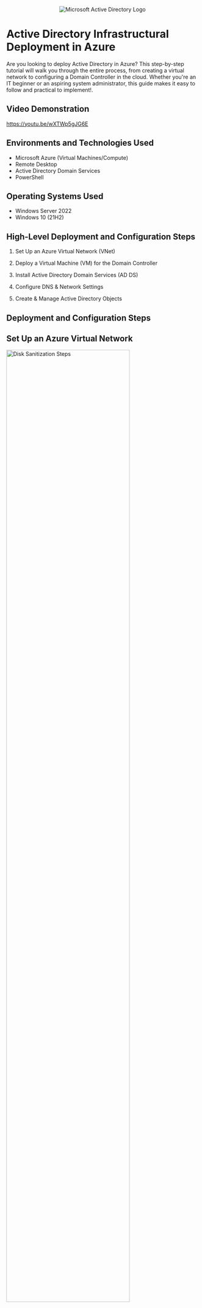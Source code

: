 <p align="center">
<img src="https://i.imgur.com/pU5A58S.png" alt="Microsoft Active Directory Logo"/>
</p>

<h1>Active Directory Infrastructural Deployment in Azure</h1>
Are you looking to deploy Active Directory in Azure? This step-by-step tutorial will walk you through the entire process, from creating a virtual network to configuring a Domain Controller in the cloud. Whether you're an IT beginner or an aspiring system administrator, this guide makes it easy to follow and practical to implement!.<br />


<h2>Video Demonstration</h2>

https://youtu.be/wXTWp5gJG6E

<h2>Environments and Technologies Used</h2>

- Microsoft Azure (Virtual Machines/Compute)
- Remote Desktop
- Active Directory Domain Services
- PowerShell

<h2>Operating Systems Used </h2>

- Windows Server 2022
- Windows 10 (21H2)

<h2>High-Level Deployment and Configuration Steps</h2>

1. Set Up an Azure Virtual Network (VNet)

2. Deploy a Virtual Machine (VM) for the Domain Controller

3. Install Active Directory Domain Services (AD DS)

4. Configure DNS & Network Settings

5. Create & Manage Active Directory Objects


<h2>Deployment and Configuration Steps</h2>

<h2>Set Up an Azure Virtual Network</h2>
<p>
<img src="https://i.imgur.com/DJmEXEB.png" height="80%" width="80%" alt="Disk Sanitization Steps"/>
</p>
<p>
In this step, an Azure Virtual Network (VNet) is created to provide a secure, isolated environment where all the Active Directory components can communicate. The VNet is configured with subnets to organize network traffic, and network settings such as IP address ranges, DNS servers, and security rules are defined to ensure smooth connectivity between resources. This setup acts as the foundation for deploying the Domain Controller (DC) and other necessary components.
</p>
<br />

<h2>Deploy a Virtual Machine</h2>
<p>
<img src="https://i.imgur.com/DJmEXEB.png" height="80%" width="80%" alt="Disk Sanitization Steps"/>
</p>
<p>
In this step, a Virtual Machine (VM) is deployed in Azure to act as the Domain Controller (DC) for Active Directory. The VM is configured with the necessary CPU, RAM, and storage to handle directory services. A static IP address is assigned to ensure stability, and RDP (Remote Desktop Protocol) access is enabled for management. This VM will later be used to install and configure Active Directory Domain Services (AD DS) to manage users, groups, and resources.
</p>
<br />

<h2>Install Active Directory Domain Services</h2>
<p>
<img src="https://i.imgur.com/DJmEXEB.png" height="80%" width="80%" alt="Disk Sanitization Steps"/>
</p>
<p>
In this step, Active Directory Domain Services (AD DS) is installed and promoted to a Domain Controller (DC) on the Virtual Machine (VM) in Azure. This enables the server to function as a Domain Controller (DC), allowing centralized management of users, computers, and security policies. The installation includes adding necessary features, configuring domain settings, and preparing the server for promotion to a fully functional domain environment.
</p>
<br />

<h2>Configure DNS & Network Settings</h2>
<p>
<img src="https://i.imgur.com/DJmEXEB.png" height="80%" width="80%" alt="Disk Sanitization Steps"/>
</p>
<p>
In this step, the DNS and network settings are configured to ensure proper communication within the domain. The Domain Controller (DC) needs a static IP address and must use itself as the primary DNS server to handle name resolution for Active Directory. This ensures that domain-joined devices can locate and authenticate with the DC properly.
</p>
<br />

<h2>Create & Manage Active Directory Objects</h2>
<p>
<img src="https://i.imgur.com/DJmEXEB.png" height="80%" width="80%" alt="Disk Sanitization Steps"/>
</p>
<p>
In this step, Active Directory objects such as users, groups, computers, and organizational units (OUs) are created and managed. These objects help organize and control access to resources within the domain. Administrators can define roles, set permissions, and enforce policies to maintain security and efficiency in the network.
</p>
<br />
